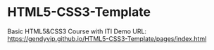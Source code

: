 # HTML5-CSS3-Template
Basic HTML5&CSS3 Course with ITI
Demo URL: https://gendyvip.github.io/HTML5-CSS3-Template/pages/index.html
